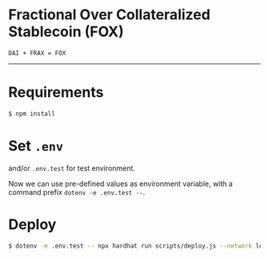 # Fractional Over Collateralized Stablecoin (FOX)

```
DAI + FRAX = FOX
```

---

# Requirements

```bash
$ npm install
```

# Set `.env`

and/or `.env.test` for test environment.

Now we can use pre-defined values as environment variable, with a command prefix `dotenv -e .env.test --`.

# Deploy

```bash
$ dotenv -e .env.test -- npx hardhat run scripts/deploy.js --network localhost
```

<!--
How to increase capital efficiency?
- increase maxLTV: more easy, but more risky
- increase service's trust: in some ways, more risky. But collaterals are SAFU
- increase both maxLTV and trust: 😲

Solve Stablecoin's trilemma
-->

<!--
# Market

## NFT Market

## Liquidation Auction
-->

<!--
# Proof-of-Work
- [x] Moralis for oracle
- [x] Check additional conditions: total ratio, cdp ratio
- [x] Oracle feeder
- [x] WARNING or Restriction when protocol trust touches 100% collateral backing level
- [x] CDP update first (modifier)
- [x] FoxFarm Gateway for view functions
- [ ] Refactoring interfaces
- [ ] `feeTo` -> share fees to FOXS holders
- [ ] PSM: Stablecoins -> DAI: 0.1%, DAI -> Stablecoins: 1.0%
- [ ] "Swap is more cheaper" message
- [x] Use ethers.BigNumber instead of BigInt
- [ ] TWAP for oracle

# Future Work
- [ ] Frontend advanced page
- [ ] Multiple collateral: LP as collateral (kind of liquid staking)
       - DAODAO
       - Shared Stablecoin
- [ ] BNB liquid staking -> ankr's aBNBc as collateral:
       - https://www.ankr.com/docs/staking/for-integrators/smart-contract-api/bnb-api/#stake-bnb-and-claim-abnbc
       - https://www.ankr.com/docs/staking/for-integrators/smart-contract-api/bnb-api/#unstake-abnbc-and-get-bnb
       - https://www.ankr.com/docs/staking/for-integrators/smart-contract-api/bnb-api/#get-apr
- [ ] Is FOX is security token?

# Proof-of-Work (non-tech)
- [ ] solidity-docgen
- [ ] Docusaurus
- [ ] CI/CD

# Roadmap
- [ ] Airdrop: DAI, FRAX
- [ ] Treasury.sol (Ministry of Finance) & Vesting.sol
- [ ] Oracle confidence
- [ ] Over the liquid: Collateral Hedge (maybe delta neutral)
- [ ] NFT Market & Auction / Or adopting non-collateral lending feature
- [ ] Zap (FOXS <-> BNB)
- [ ] Swap
- [ ] Multichain
-->
